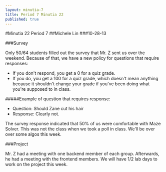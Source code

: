 ```yaml
---
layout: minutia-7
title: Period 7 Minutia 22
published: true
---
```


#Minutia 22 Period 7 
##Michele Lin
###10-28-13

###Survey

Only 50/64 students filled out the survey that Mr. Z sent us over the weekend. Because of that, we have a new policy for questions that require responses:

* If you don't respond, you get a 0 for a quiz grade.
* If you do, you get a 100 for a quiz grade, which doesn't mean anything because it shouldn't change your grade if you've been doing what you're supposed to in class.
 
#####Example of question that requires response:

* Question: Should Zane cut his hair
* Response: Clearly not.

The survey response indicated that 50% of us were comfortable with Maze Solver. This was not the class when we took a poll in class. We'll be over over some algos this week.

###Project

Mr. Z had a meeting with one backend member of each group. Afterwards, he had a meeting with the frontend members. We will have 1/2 lab days to work on the project this week.